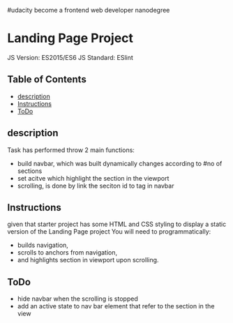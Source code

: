 #udacity become a frontend web developer nanodegree
# Landing Page Project
JS Version: ES2015/ES6
JS Standard: ESlint

## Table of Contents
* [description](#description)
* [Instructions](#instructions)
* [ToDo](#ToDo)


## description
Task has performed throw 2 main functions:
* build navbar, which was built dynamically changes according to #no of sections
* set acitve which highlight the section in the viewport
* scrolling, is done by link the seciton id to <a> tag in navbar


## Instructions
given that starter project has some HTML and CSS styling to display a static version of the Landing Page project
You will need to programmatically:

* builds navigation,
* scrolls to anchors from navigation,
* and highlights section in viewport upon scrolling.

## ToDo
* hide navbar when the scrolling is stopped
* add an active state to nav bar element that refer to the section in the view
